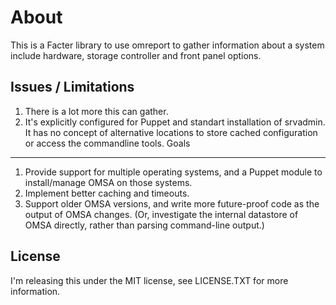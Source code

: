 About
=====

This is a Facter library to use omreport to gather information about a system include hardware, storage controller and front panel options.

Issues / Limitations
--------------------

1. There is a lot more this can gather.
2. It's explicitly configured for Puppet and standart installation of srvadmin.  It has no concept of alternative locations to store cached configuration or access the commandline tools.
Goals
-----

1. Provide support for multiple operating systems, and a Puppet module to install/manage OMSA on those systems.
2. Implement better caching and timeouts.
3. Support older OMSA versions, and write more future-proof code as the output of OMSA changes.  (Or, investigate the internal datastore of OMSA directly, rather than parsing command-line output.)


License
-------

I'm releasing this under the MIT license, see LICENSE.TXT for more information.
